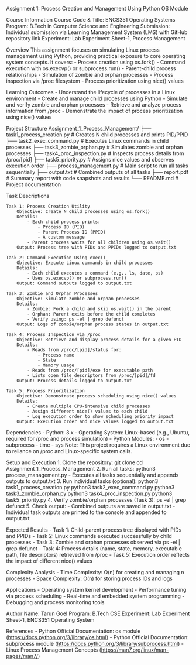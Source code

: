 Assignment 1: Process Creation and Management Using Python OS Module

Course Information
    Course Code & Title: ENCS351 Operating Systems
    Program: B.Tech in Computer Science and Engineering 
    Submission: Individual submission via Learning Management System (LMS) with GitHub repository link
    Experiment: Lab Experiment Sheet-1, Process Management

Overview
    This assignment focuses on simulating Linux process management using Python, providing practical exposure to core operating system concepts. It covers:
        - Process creation using os.fork()
        - Command execution with os.execvp() or subprocess.run()
        - Parent-child process relationships
        - Simulation of zombie and orphan processes
        - Process inspection via /proc filesystem
        - Process prioritization using nice() values

Learning Outcomes
    - Understand the lifecycle of processes in a Linux environment
    - Create and manage child processes using Python
    - Simulate and verify zombie and orphan processes
    - Retrieve and analyze process information from /proc
    - Demonstrate the impact of process prioritization using nice() values

Project Structure
    Assignment_1_Process_Management/
    ├── task1_process_creation.py   # Creates N child processes and prints PID/PPID
    ├── task2_exec_command.py       # Executes Linux commands in child processes
    ├── task3_zombie_orphan.py      # Simulates zombie and orphan processes
    ├── task4_proc_inspection.py     # Inspects process details from /proc/[pid]
    ├── task5_priority.py           # Assigns nice values and observes execution order
    ├── process_management.py       # Main script to run all tasks sequentially
    ├── output.txt                  # Combined outputs of all tasks
    ├── report.pdf                  # Summary report with code snapshots and results
    └── README.md                   # Project documentation

Task Descriptions

    Task 1: Process Creation Utility
        Objective: Create N child processes using os.fork()
        Details:
            - Each child process prints:
                - Process ID (PID)
                - Parent Process ID (PPID)
                - A custom message
            - Parent process waits for all children using os.wait()
        Output: Process tree with PIDs and PPIDs logged to output.txt

    Task 2: Command Execution Using exec()
        Objective: Execute Linux commands in child processes
        Details:
            - Each child executes a command (e.g., ls, date, ps)
            - Uses os.execvp() or subprocess.run()
        Output: Command outputs logged to output.txt

    Task 3: Zombie and Orphan Processes
        Objective: Simulate zombie and orphan processes
        Details:
            - Zombie: Fork a child and skip os.wait() in the parent
            - Orphan: Parent exits before the child completes
            - Verify using: ps -el | grep defunct
        Output: Logs of zombie/orphan process states in output.txt

    Task 4: Process Inspection via /proc
        Objective: Retrieve and display process details for a given PID
        Details:
            - Reads from /proc/[pid]/status for:
                - Process name
                - State
                - Memory usage
            - Reads from /proc/[pid]/exe for executable path
            - Lists open file descriptors from /proc/[pid]/fd
        Output: Process details logged to output.txt

    Task 5: Process Prioritization
        Objective: Demonstrate process scheduling using nice() values
        Details:
            - Create multiple CPU-intensive child processes
            - Assign different nice() values to each child
            - Log execution order to show scheduling priority impact
        Output: Execution order and nice values logged to output.txt

Dependencies
    - Python: 3.x
    - Operating System: Linux-based (e.g., Ubuntu, required for /proc and process simulation)
    - Python Modules:
        - os
        - subprocess
        - time
        - sys
    Note: This project requires a Linux environment due to reliance on /proc and Linux-specific system calls.

Setup and Execution
    1. Clone the repository:
       git clone <your-github-repo-link>
       cd Assignment_1_Process_Management
    2. Run all tasks:
       python3 process_management.py
       - Executes all tasks sequentially and appends outputs to output.txt
    3. Run individual tasks (optional):
       python3 task1_process_creation.py
       python3 task2_exec_command.py
       python3 task3_zombie_orphan.py
       python3 task4_proc_inspection.py
       python3 task5_priority.py
    4. Verify zombie/orphan processes (Task 3):
       ps -el | grep defunct
    5. Check output:
       - Combined outputs are saved in output.txt
       - Individual task outputs are printed to the console and appended to output.txt

Expected Results
    - Task 1: Child-parent process tree displayed with PIDs and PPIDs
    - Task 2: Linux commands executed successfully by child processes
    - Task 3: Zombie and orphan processes observed via ps -el | grep defunct
    - Task 4: Process details (name, state, memory, executable path, file descriptors) retrieved from /proc
    - Task 5: Execution order reflects the impact of different nice() values

Complexity Analysis
    - Time Complexity: O(n) for creating and managing n processes
    - Space Complexity: O(n) for storing process IDs and logs

Applications
    - Operating system kernel development
    - Performance tuning via process scheduling
    - Real-time and embedded system programming
    - Debugging and process monitoring tools

Author
    Name: Tarun Goel
    Program: B.Tech CSE
    Experiment: Lab Experiment Sheet-1, ENCS351 Operating System

References
    - Python Official Documentation: os module (https://docs.python.org/3/library/os.html)
    - Python Official Documentation: subprocess module (https://docs.python.org/3/library/subprocess.html)
    - Linux Process Management Concepts (https://man7.org/linux/man-pages/man7/)
